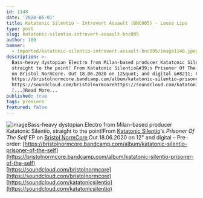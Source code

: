```yaml
---
id: 1148
date: '2020-06-01'
title: Katatonic Silentio - Introvert Assault (BNC005) - Loose Lips
type: post
slug: katatonic-silentio-introvert-assault-bnc005
author: 100
banner:
  - imported/katatonic-silentio-introvert-assault-bnc005/image1148.jpeg
description: >-
  Bass-heavy dystopian Electro from Milan-based producer Katatonic Silentio,
  straight to the point! From Katatonic Silentio&#39;s Prisoner Of The Self EP
  on Bristol NormCore. Out 18.06.2020 on 12&quot; and digital &#8211; Pre-order:
  https://bristolnormcore.bandcamp.com/album/katatonic-silentio-prisoner-of-the-self
  https://soundcloud.com/bristolnormcorehttps://soundcloud.com/katatonicsilentio
  [...]Read More...
published: true
tags: premiere
featured: false
---
```

![image](../imported/katatonic-silentio-introvert-assault-bnc005/image1148.jpeg)Bass-heavy dystopian Electro from Milan-based producer Katatonic Silentio, straight to the point!From [Katatonic Silentio](https://www.residentadvisor.net/dj/katatonicsilentio-it)'s _Prisoner Of The Self_ EP on [Bristol NormCore](https://bristolnormcore.bandcamp.com/).Out 18.06.2020 on 12" and digital – Pre-order: [](https://bristolnormcore.bandcamp.com/album/katatonic-silentio-prisoner-of-the-self)[https://bristolnormcore.bandcamp.com/album/katatonic-silentio-prisoner-of-the-self](https://bristolnormcore.bandcamp.com/album/katatonic-silentio-prisoner-of-the-self)  
[](https://soundcloud.com/bristolnormcore)[https://soundcloud.com/bristolnormcore](https://soundcloud.com/bristolnormcore)  
[](https://soundcloud.com/katatonicsilentio)[https://soundcloud.com/katatonicsilentio](https://soundcloud.com/katatonicsilentio)